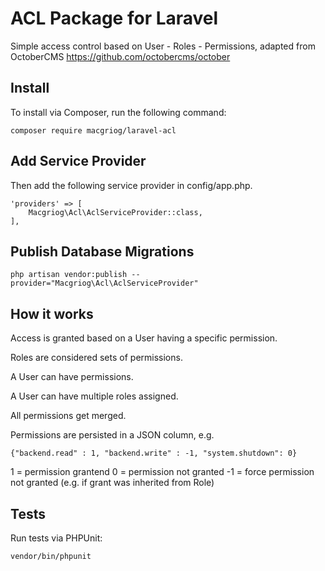 # ACL Package for Laravel

Simple access control based on User - Roles - Permissions, adapted from OctoberCMS https://github.com/octobercms/october

## Install

To install via Composer, run the following command:

    composer require macgriog/laravel-acl

## Add Service Provider

Then add the following service provider in config/app.php.

    'providers' => [
        Macgriog\Acl\AclServiceProvider::class,
    ],

## Publish Database Migrations

    php artisan vendor:publish --provider="Macgriog\Acl\AclServiceProvider"


## How it works

Access is granted based on a User having a specific permission.

Roles are considered sets of permissions.

A User can have permissions.

A User can have multiple roles assigned.

All permissions get merged.


Permissions are persisted in a JSON column, e.g.

    {"backend.read" : 1, "backend.write" : -1, "system.shutdown": 0}

1 = permission grantend
0 = permission not granted
-1 = force permission not granted (e.g. if grant was inherited from Role)


## Tests

Run tests via PHPUnit:

    vendor/bin/phpunit
